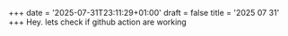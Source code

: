 +++
date = '2025-07-31T23:11:29+01:00'
draft = false
title = '2025 07 31'
+++
Hey. lets check if github action are working
